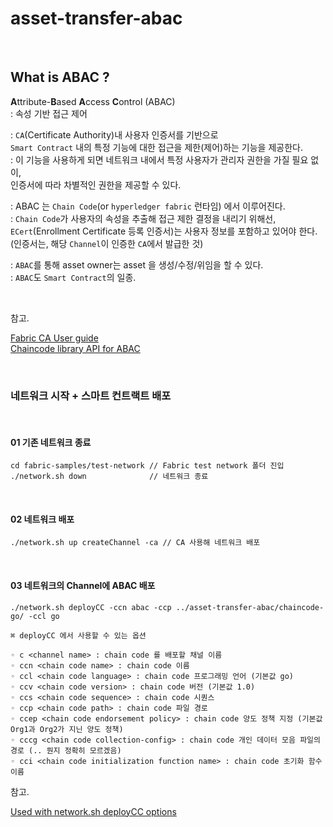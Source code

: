 # asset-transfer-abac

<br/>

## What is ABAC ? 

**A**ttribute-**B**ased **A**ccess **C**ontrol (ABAC)  
: 속성 기반 접근 제어  

: `CA`(Certificate Authority)내 사용자 인증서를 기반으로  
  `Smart Contract` 내의 특정 기능에 대한 접근을 제한(제어)하는 기능을 제공한다.  
: 이 기능을 사용하게 되면 네트워크 내에서 특정 사용자가 관리자 권한을 가질 필요 없이,  
  인증서에 따라 차별적인 권한을 제공할 수 있다.

: ABAC 는 `Chain Code`(or `hyperledger fabric` 런타임) 에서 이루어진다.  
: `Chain Code`가 사용자의 속성을 추출해 접근 제한 결정을 내리기 위해선,  
  `ECert`(Enrollment Certificate 등록 인증서)는 사용자 정보를 포함하고 있어야 한다.  
  (인증서는, 해당 `Channel`이 인증한 `CA`에서 발급한 것)  

: `ABAC`를 통해 asset owner는 asset 을 생성/수정/위임을 할 수 있다.  
: `ABAC`도 `Smart Contract`의 일종.

<br/>

참고.

[Fabric CA User guide](https://hyperledger-fabric-ca.readthedocs.io/en/latest/users-guide.html#attribute-based-access-control)  
[Chaincode library API for ABAC](https://github.com/hyperledger/fabric-chaincode-go/blob/master/pkg/cid/README.md)

<br/>

### 네트워크 시작 + 스마트 컨트랙트 배포

<br/>

#### 01 기존 네트워크 종료

```vim
cd fabric-samples/test-network // Fabric test network 폴더 진입
./network.sh down              // 네트워크 종료
```

<br/>

#### 02 네트워크 배포

```
./network.sh up createChannel -ca // CA 사용해 네트워크 배포
```
<br/>

#### 03 네트워크의 Channel에 ABAC 배포

```
./network.sh deployCC -ccn abac -ccp ../asset-transfer-abac/chaincode-go/ -ccl go
```

    ⌘ deployCC 에서 사용할 수 있는 옵션

    ◦ c <channel name> : chain code 를 배포할 채널 이름
    ◦ ccn <chain code name> : chain code 이름
    ◦ ccl <chain code language> : chain code 프로그래밍 언어 (기본값 go)
    ◦ ccv <chain code version> : chain code 버전 (기본값 1.0)
    ◦ ccs <chain code sequence> : chain code 시퀀스
    ◦ ccp <chain code path> : chain code 파일 경로
    ◦ ccep <chain code endorsement policy> : chain code 양도 정책 지정 (기본값 Org1과 Org2가 지닌 양도 정책)
    ◦ cccg <chain code collection-config> : chain code 개인 데이터 모음 파일의 경로 (.. 뭔지 정확히 모르겠음)
    ◦ cci <chain code initialization function name> : chain code 초기화 함수 이름

참고.

[Used with network.sh deployCC options](https://hyperledger-fabric.readthedocs.io/en/latest/test_network.html#bring-up-the-test-network)

<br/>